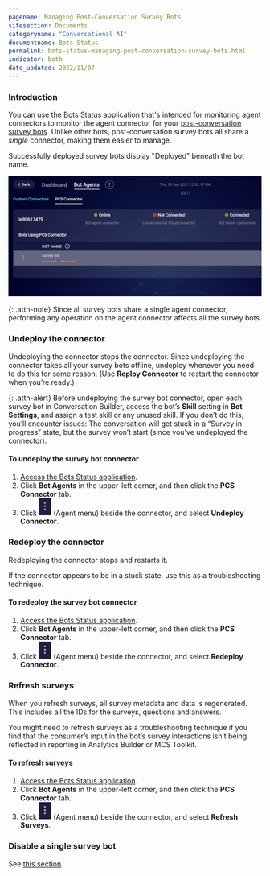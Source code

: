 ```yaml
---
pagename: Managing Post-Conversation Survey Bots
sitesection: Documents
categoryname: "Conversational AI"
documentname: Bots Status
permalink: bots-status-managing-post-conversation-survey-bots.html
indicator: both
date_updated: 2022/11/07
---
```


### Introduction

You can use the Bots Status application that's intended for monitoring agent connectors to monitor the agent connector for your [post-conversation survey bots](conversation-builder-bots-post-conversation-survey-bots.html). Unlike other bots, post-conversation survey bots all share a *single* connector, making them easier to manage.

Successfully deployed survey bots display "Deployed" beneath the bot name.

<img class="fancyimage" alt="The PCS Connector tab on the Bot Agents page in Bots Status" style="width:800px" src="img/ConvoBuilder/surveyBot_monitoring1.png">

{: .attn-note}
Since all survey bots share a single agent connector, performing any operation on the agent connector affects all the survey bots.

### Undeploy the connector

Undeploying the connector stops the connector. Since undeploying the connector takes all your survey bots offline, undeploy whenever you need to do this for some reason. (Use **Reploy Connector** to restart the connector when you’re ready.)

{: .attn-alert}
Before undeploying the survey bot connector, open each survey bot in Conversation Builder, access the bot’s **Skill** setting in **Bot Settings**, and assign a test skill or any unused skill. If you don’t do this, you’ll encounter issues: The conversation will get stuck in a “Survey in progress” state, but the survey won’t start (since you’ve undeployed the connector).

#### To undeploy the survey bot connector

1. [Access the Bots Status application](bots-status-overview.html#access-bots-status).
2. Click **Bot Agents** in the upper-left corner, and then click the **PCS Connector** tab.
3. Click <img style="width:25px" alt="Three-dot icon" src="img/ConvoBuilder/icon_ellipsis_vertical.png"> (Agent menu) beside the connector, and select **Undeploy Connector**.

### Redeploy the connector

Redeploying the connector stops and restarts it.

If the connector appears to be in a stuck state, use this as a troubleshooting technique.

#### To redeploy the survey bot connector

1. [Access the Bots Status application](bots-status-overview.html#access-bots-status).
2. Click **Bot Agents** in the upper-left corner, and then click the **PCS Connector** tab.
3. Click <img style="width:25px" alt="Three-dot icon" src="img/ConvoBuilder/icon_ellipsis_vertical.png"> (Agent menu) beside the connector, and select **Redeploy Connector**.

### Refresh surveys

When you refresh surveys, all survey metadata and data is regenerated. This includes all the IDs for the surveys, questions and answers.

You might need to refresh surveys as a troubleshooting technique if you find that the consumer’s input in the bot’s survey interactions isn’t being reflected in reporting in Analytics Builder or MCS Toolkit.

#### To refresh surveys

1. [Access the Bots Status application](bots-status-overview.html#access-bots-status).
2. Click **Bot Agents** in the upper-left corner, and then click the **PCS Connector** tab.
3. Click <img style="width:25px" alt="Three-dot icon" src="img/ConvoBuilder/icon_ellipsis_vertical.png"> (Agent menu) beside the connector, and select **Refresh Surveys**.

### Disable a single survey bot

See [this section](conversation-builder-bots-post-conversation-survey-bots.html#how-do-i-disable-a-survey-bot).
